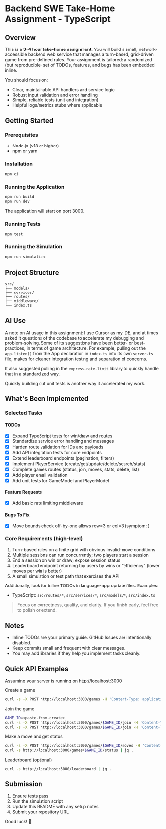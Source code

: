 # Backend SWE Take-Home Assignment - TypeScript

## Overview

This is a **3-4 hour take-home assignment**. You will build a small, network-accessible backend web service that manages a turn-based, grid-driven game from pre-defined rules. Your assignment is tailored: a randomized (but reproducible) set of TODOs, features, and bugs has been embedded inline.

You should focus on:
- Clear, maintainable API handlers and service logic
- Robust input validation and error handling
- Simple, reliable tests (unit and integration)
- Helpful logs/metrics stubs where applicable

## Getting Started

### Prerequisites

- Node.js (v18 or higher)
- npm or yarn

### Installation

```bash
npm ci
```

### Running the Application

```bash
npm run build
npm run dev
```

The application will start on port 3000.

### Running Tests

```bash
npm test
```

### Running the Simulation

```bash
npm run simulation
```

## Project Structure

```
src/
├── models/
├── services/
├── routes/
├── middleware/
└── index.ts
```

## AI Use

A note on AI usage in this assignment: I use Cursor as my IDE, and at times asked it questions of the codebase to accelerate my debugging and problem-solving.
Some of its suggestions have been better- or best-practices, in terms of game architecture. For example, pulling out the `app.listen()` from the App declaration
in `index.ts` into its own `server.ts` file, makes for cleaner integration testing and separation of concerns.

It also suggested pulling in the `express-rate-limit` library to quickly handle that in a standardized way.

Quickly building out unit tests is another way it accelerated my work.


## What's Been Implemented

### Selected Tasks

#### TODOs
- [x] Expand TypeScript tests for win/draw and routes
- [x] Standardize service error handling and messages
- [x] Harden route validation for IDs and payloads
- [x] Add API integration tests for core endpoints
- [x] Extend leaderboard endpoints (pagination, filters)
- [x] Implement PlayerService (create/get/update/delete/search/stats)
- [x] Complete games routes (status, join, moves, stats, delete, list)
- [x] Add player email validation
- [x] Add unit tests for GameModel and PlayerModel

#### Feature Requests
- [x] Add basic rate limiting middleware

#### Bugs To Fix
- [x] Move bounds check off-by-one allows row&#x3D;3 or col&#x3D;3 (symptom: )

### Core Requirements (high-level)

1. Turn-based rules on a finite grid with obvious invalid-move conditions
2. Multiple sessions can run concurrently; two players start a session
3. End a session on win or draw; expose session status
4. Leaderboard endpoint returning top users by wins or "efficiency" (lower moves per win is better)
5. A small simulation or test path that exercises the API

Additionally, look for inline TODOs in language-appropriate files. Examples:
- TypeScript: `src/routes/*`, `src/services/*`, `src/models/*`, `src/index.ts`

> Focus on correctness, quality, and clarity. If you finish early, feel free to polish or extend.

## Notes

- Inline TODOs are your primary guide. GitHub Issues are intentionally disabled.
- Keep commits small and frequent with clear messages.
- You may add libraries if they help you implement tasks cleanly.

## Quick API Examples

Assuming your server is running on http://localhost:3000

Create a game
```bash
curl -s -X POST http://localhost:3000/games -H 'Content-Type: application/json' -d '{"name":"Sample"}' | jq .
```

Join the game
```bash
GAME_ID=<paste-from-create>
curl -s -X POST http://localhost:3000/games/$GAME_ID/join -H 'Content-Type: application/json' -d '{"playerId":"player-1"}' | jq .
curl -s -X POST http://localhost:3000/games/$GAME_ID/join -H 'Content-Type: application/json' -d '{"playerId":"player-2"}' | jq .
```

Make a move and get status
```bash
curl -s -X POST http://localhost:3000/games/$GAME_ID/moves -H 'Content-Type: application/json' -d '{"playerId":"player-1","row":0,"col":0}' | jq .
curl -s http://localhost:3000/games/$GAME_ID/status | jq .
```

Leaderboard (optional)
```bash
curl -s http://localhost:3000/leaderboard | jq .
```

## Submission

1. Ensure tests pass
2. Run the simulation script
3. Update this README with any setup notes
4. Submit your repository URL

Good luck! 🚀
